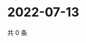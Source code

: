 # 2022-07-13

共 0 条

<!-- BEGIN WEIBO -->
<!-- 最后更新时间 Wed Jul 13 2022 07:16:26 GMT+0800 (China Standard Time) -->

<!-- END WEIBO -->
